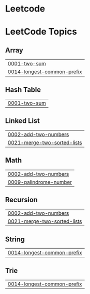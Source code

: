 # Leetcode
<!---LeetCode Topics Start-->
# LeetCode Topics
## Array
|  |
| ------- |
| [0001-two-sum](https://github.com/NadipilliAditya/Leetcode/tree/master/0001-two-sum) |
| [0014-longest-common-prefix](https://github.com/NadipilliAditya/Leetcode/tree/master/0014-longest-common-prefix) |
## Hash Table
|  |
| ------- |
| [0001-two-sum](https://github.com/NadipilliAditya/Leetcode/tree/master/0001-two-sum) |
## Linked List
|  |
| ------- |
| [0002-add-two-numbers](https://github.com/NadipilliAditya/Leetcode/tree/master/0002-add-two-numbers) |
| [0021-merge-two-sorted-lists](https://github.com/NadipilliAditya/Leetcode/tree/master/0021-merge-two-sorted-lists) |
## Math
|  |
| ------- |
| [0002-add-two-numbers](https://github.com/NadipilliAditya/Leetcode/tree/master/0002-add-two-numbers) |
| [0009-palindrome-number](https://github.com/NadipilliAditya/Leetcode/tree/master/0009-palindrome-number) |
## Recursion
|  |
| ------- |
| [0002-add-two-numbers](https://github.com/NadipilliAditya/Leetcode/tree/master/0002-add-two-numbers) |
| [0021-merge-two-sorted-lists](https://github.com/NadipilliAditya/Leetcode/tree/master/0021-merge-two-sorted-lists) |
## String
|  |
| ------- |
| [0014-longest-common-prefix](https://github.com/NadipilliAditya/Leetcode/tree/master/0014-longest-common-prefix) |
## Trie
|  |
| ------- |
| [0014-longest-common-prefix](https://github.com/NadipilliAditya/Leetcode/tree/master/0014-longest-common-prefix) |
<!---LeetCode Topics End-->